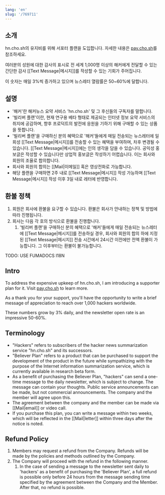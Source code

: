 ```yaml
---
lang: 'en'
slug: '/769711'
---
```






## 소개

hn.cho.sh의 유지비를 위해 서포터 플랜을 도입합니다. 자세한 내용은 [pay.cho.sh](https://pay.cho.sh)를 참조하세요.

여러분의 성원에 대한 감사의 표시로 전 세계 1,000명 이상의 해커에게 전달할 수 있는 간단한 감사 [[Text Message|메시지]]를 작성할 수 있는 기회가 주어집니다.

이 숫자는 매일 3%씩 증가하고 있으며 뉴스레터 열람률은 50~60%에 달합니다.

## 설명

- '해커'란 해커뉴스 요약 서비스 'hn.cho.sh' 및 그 후신들의 구독자를 말합니다.
- '빌리버 플랜'이란, 현재 연구용 베타 형태로 제공되는 인터넷 정보 요약 서비스의 취지에 공감하며, 향후 프로덕트의 발전에 응원을 기하기 위해 구매할 수 있는 상품을 뜻합니다.
- '빌리버 플랜'을 구매하신 분의 혜택으로 '해커'들에게 매일 전송되는 뉴스레터에 일회성 [[Text Message|메시지]]를 전송할 수 있는 혜택을 부여하며, 차후 변경될 수 있습니다. [[Text Message|메시지]]에는 인의 생각을 담을 수 있습니다. 공익성 홍보글은 작성할 수 있습니다만 상업적 홍보글은 작성하기 어렵습니다. 이는 회사와 회원의 조율로 합의합니다.
- 회사와 회원의 합의는 [[Mail|이메일]] 혹은 영상전화로 가능합니다.
- 해당 플랜을 구매하면 2주 내로 [[Text Message|메시지]] 작성 가능하며 [[Text Message|메시지]] 작성 이후 3일 내로 레터에 반영합니다.

## 환불 정책

1. 회원은 회사에 환불을 요구할 수 있습니다. 환불은 회사가 안내하는 정책 및 방법에 따라 진행됩니다.
2. 회사는 다음 각 호의 방식으로 환불을 진행합니다.
   1. '빌리버 플랜'을 구매하신 분의 혜택으로 '해커'들에게 매일 전송되는 뉴스레터에 [[Text Message|메시지]]를 전송하실 경우, 회사와 회원의 합의 하에 지정된 [[Text Message|메시지]] 전송 시간에서 24시간 이전에만 전액 환불이 가능합니다. 그 이후부터는 환불이 불가능합니다.


TODO: USE FUMADOCS I18N

## Intro

To address the expensive upkeep of hn.cho.sh, I am introducing a supporter plan for it. Visit [pay.cho.sh](https://pay.cho.sh) to learn more.

As a thank you for your support, you'll have the opportunity to write a brief message of appreciation to reach over 1,000 hackers worldwide.

These numbers grow by 3% daily, and the newsletter open rate is an impressive 50-60%.

## Terminology

- "Hackers" refers to subscribers of the hacker news summarization service "hn.cho.sh" and its successors.
- "Believer Plan" refers to a product that can be purchased to support the development of the product in the future while sympathizing with the purpose of the Internet information summarization service, which is currently available in research beta form.
- As a benefit of purchasing the Believer Plan, "hackers" can send a one-time message to the daily newsletter, which is subject to change. The message can contain your thoughts. Public service announcements can be made, but not commercial announcements. The company and the member will agree upon this.
- The agreement between the company and the member can be made via [[Mail|email]] or video call.
- If you purchase this plan, you can write a message within two weeks, which will be reflected in the [[Mail|letter]] within three days after the notice is noted.

## Refund Policy

1. Members may request a refund from the Company. Refunds will be made by the policies and methods outlined by the Company.
2. The Company will proceed with the refund in the following manner.
   1. In the case of sending a message to the newsletter sent daily to 'hackers' as a benefit of purchasing the 'Believer Plan', a full refund is possible only before 24 hours from the message sending time specified by the agreement between the Company and the Member. After that, no refund is possible.


